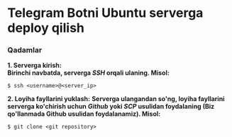 <h1>Telegram Botni Ubuntu serverga deploy qilish</h1>

<h3>Qadamlar</h3>
<b>1. Serverga kirish:</b>
<br>
<b>Birinchi navbatda, serverga <i>SSH</i> orqali ulaning. Misol:</b>

    $ ssh <username>@<server_ip>

<b>2. Loyiha fayllarini yuklash:</b>
<b>
Serverga ulangandan so'ng, loyiha fayllarini serverga ko'chirish uchun <i>Github</i> yoki <i>SCP</i> usulidan foydalaning (Biz qo'llanmada Github usulidan foydalanamiz). Misol:
</b>

    $ git clone <git repository>


<b>

</b>

